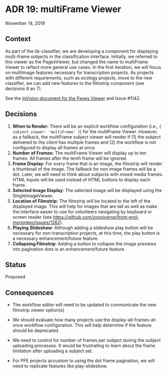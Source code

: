 # ADR 19: multiFrame Viewer

November 14, 2019

## Context

As part of the lib-classifier, we are developing a component for displaying multi-frame subjects in the classification interface. Initially, we referred to this viewer as the PagesViewer, but changed the name to multiFrame Viewer to reflect more general use cases. In the first iteration, we will focus on multiImage features necessary for transcription projects. As projects with different requirements, such as ecology projects, move to the new classifier, we can add new features to the filmstrip component (see decisions 6 an 7).

See the [InVision document for the Pages Viewer](https://projects.invisionapp.com/d/main#/console/12924056/393421254/preview) and Issue #1142.

## Decisions

1. **When to Render:** There will be an explicit workflow configuration (i.e., `{ subject_viewer: 'multiFrame' }`) for the multiFrame Viewer. However, as a fallback, the multiFrame subject viewer will render if (1) the subject delivered to the client has multiple frames and (2) the workflow is not configured to display all frames at once. 
2. **Number of Frames:** The multiFrame Viewer will display up to ten frames. All frames after the tenth frame will be ignored.
3. **Frame Display**: For every frame that is an image, the filmstrip will render a thumbnail of the image. The fallback for non image frames will be a dot. Later, we will need to think about subjects with mixed media frames. HTML Inputs will be used instead of HTML buttons to display each frame.
4. **Selected Image Display**: The selected image will be displayed using the SingleImageViewer.
5. **Location of Filmstrip:** The filmstrip will be located to the left of the displayed image. This will help for images that are tall as well as make the interface easier to use for volunteers navigating by keyboard or screen reader (see https://github.com/zooniverse/front-end-monorepo/issues/1262).
6. **Playing Slideshow**: Although adding a slideshow play button will be necessary for non-transcription projects, at this time, the play button is a necessary enhancement/future feature. 
7. **Collapsing Filmstrip**: Adding a button to collapse the image previews into pagination dots is an enhancement/future feature.

## Status
Proposed

## Consequences
- The workflow editor will need to be updated to communicate the new filmstrip viewer option(s)

- We should evaluate how many projects use the display-all-frames-at-once workflow configuration. This will help determine if the feature should be deprecated.

- We need to control for number of frames per subject during the subject uploading processes. It would be frustrating to learn about the frame limitation after uploading a subject set.

- For PFE projects accustom to using the dot frame pagination, we will need to replicate features like play-slideshow.
